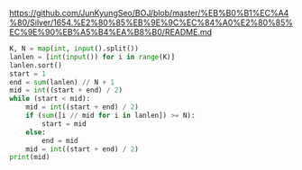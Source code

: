https://github.com/JunKyungSeo/BOJ/blob/master/%EB%B0%B1%EC%A4%80/Silver/1654.%E2%80%85%EB%9E%9C%EC%84%A0%E2%80%85%EC%9E%90%EB%A5%B4%EA%B8%B0/README.md
```python
K, N = map(int, input().split())
lanlen = [int(input()) for i in range(K)]
lanlen.sort()
start = 1
end = sum(lanlen) // N + 1
mid = int((start + end) / 2)
while (start < mid):
    mid = int((start + end) / 2)
    if (sum([i // mid for i in lanlen]) >= N):
        start = mid
    else:
        end = mid
    mid = int((start + end) / 2)
print(mid)
```
